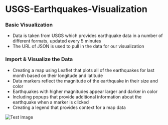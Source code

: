 # USGS-Earthquakes-Visualization

### Basic Visualization
- Data is taken from USGS which provides earthquake data in a number of different formats, updated every 5 minutes
- The URL of JSON is used to pull in the data for our visualization

### Import & Visualize the Data   
- Creating a map using Leaflet that plots all of the earthquakes for last month based on their longitude and latitude
- Data markers reflect the magnitude of the earthquake in their size and color
- Earthquakes with higher magnitudes appear larger and darker in color
- Including popups that provide additional information about the earthquake when a marker is clicked  
- Creating a legend that provides context for a map data   
       
 ![Test Image](https://github.com/mserobabina/leaflet-challenge/blob/master/Leaflet-Step-1/earthquakes.PNG)
   
   
    
  
 
